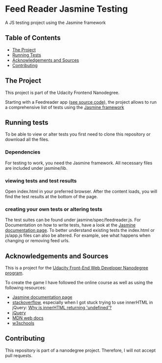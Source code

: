 # Feed Reader Jasmine Testing

A JS testing project using the Jasmine framework

## Table of Contents

* [The Project](#the-project)
* [Running Tests](#running-tests)
* [Acknowledgements and Sources](#acknowledgements-and-sources)
* [Contributing](#contributing)

## The Project

This project is part of the Udacity Frontend Nanodegree. 

Starting with a Feedreader app ([see source code](https://github.com/udacity/frontend-nanodegree-feedreader)), the project allows to run a comprehensive list of tests using the [Jasmine framework](https://jasmine.github.io/index.html)

## Running tests 

To be able to view or alter tests you first need to clone this repository or download all the files.

### Dependencies 

For testing to work, you need the Jasmine framework. All necessary files are included under jasmine/lib.

### viewing tests and test results

Open index.html in your preferred browser. After the content loads, you will find the test results at the bottom of the page.

### creating your own tests or altering tests

The test suites can be found under jasmine/spec/feedreader.js. For Documentation on how to write tests, have a look at the [Jasmine documentation page](https://jasmine.github.io/pages/docs_home.html). To better understand existing tests the index.html or js/app.js files can also be altered. For example, see what happens when changing or removing feed urls.

## Acknowledgements and Sources

This is a project for the [Udacity Front-End Web Developer Nanodegree program](https://eu.udacity.com/course/front-end-web-developer-nanodegree--nd001).

To create the game I have followed the online course as well as using the following resources:

* [Jasmine documentation page](https://jasmine.github.io/pages/docs_home.html)
* [stackoverflow](https://stackoverflow.com/), especially when I got stuck trying to use innerHTML in jQuery: [Why is innerHTML returning 'undefined'?](https://stackoverflow.com/questions/29435612/why-is-innerhtml-returning-undefined)
* [jQuery](https://api.jquery.com/)
* [MDN web docs](https://developer.mozilla.org/en-US/docs/Web/JavaScript)
* [w3schools](https://www.w3schools.com/js/default.asp)


## Contributing

This repository is part of a nanodegree project. Therefore, I will not accept pull requests.
